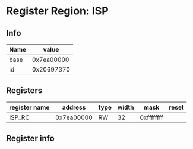 # Register Region: ISP


## Info

| Name | value |
| --- | --- |
| base | 0x7ea00000 |
| id | 0x20697370 |

## Registers

| register name | address | type | width | mask | reset |
| --- | --- | --- | --- | --- | --- |
| ISP_RC | 0x7ea00000 | RW | 32 | 0xffffffff |  |

## Register info

